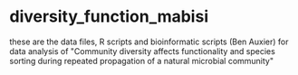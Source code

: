 # diversity_function_mabisi
these are the data files, R scripts and bioinformatic scripts (Ben Auxier) for data analysis of "Community diversity affects functionality and species sorting during repeated propagation of a natural microbial community"
